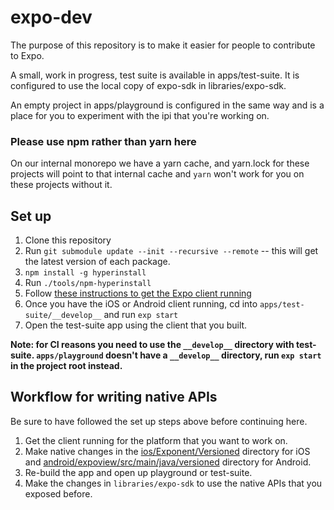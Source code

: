 # expo-dev

The purpose of this repository is to make it easier for people to
contribute to Expo.

A small, work in progress, test suite is available in apps/test-suite.
It is configured to use the local copy of expo-sdk in
libraries/expo-sdk.

An empty project in apps/playground is configured in the same way and is
a place for you to experiment with the ipi that you're working on.

### Please use npm rather than yarn here

On our internal monorepo we have a yarn cache, and yarn.lock for these
projects will point to that internal cache and `yarn` won't work for
you on these projects without it.

## Set up

1. Clone this repository
2. Run `git submodule update --init --recursive --remote` -- this will
get the latest version of each package.
3. `npm install -g hyperinstall`
4. Run `./tools/npm-hyperinstall`
5. Follow [these instructions to get the Expo client running](https://github.com/expo/expo#set-up)
6. Once you have the iOS or Android client running, cd into `apps/test-suite/__develop__` and run `exp start`
7. Open the test-suite app using the client that you built.

**Note: for CI reasons you need to use the `__develop__` directory with
test-suite. `apps/playground` doesn't have a `__develop__` directory,
run `exp start` in the project root instead.**

## Workflow for writing native APIs

Be sure to have followed the set up steps above before continuing here.

1. Get the client running for the platform that you want to work on.
2. Make native changes in the
[ios/Exponent/Versioned](https://github.com/expo/expo/tree/master/ios/Exponent/Versioned)
directory for iOS and
[android/expoview/src/main/java/versioned](https://github.com/expo/expo/tree/master/android/expoview/src/main/java/versioned)
directory for Android.
3. Re-build the app and open up playground or test-suite.
4. Make the changes in `libraries/expo-sdk` to use the native APIs that
you exposed before.
